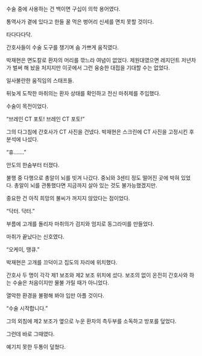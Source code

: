 수술 중에 사용하는 건 백이면 구십이 의학 용어였다.

통역사가 곁에 있다고 한들 꿀 먹은 벙어리 신세를 면치 못할 것이다.

타다다다닥.

간호사들이 수술 도구를 챙기며 숨 가쁘게 움직였다.

박재현은 면도칼로 환자의 머리를 깎느라 여념이 없었다. 제원대였으면 레지던트 저년차가 벌써 해 놨을 처지지만 이곳에서 그런 융숭한 대접을 기대할 수는 없었다.

일사불란한 움직임의 스태프들.

뒤늦게 도착한 마취의는 환자 상태를 확인하고 전신 마취제를 주입했다.

수술이 목전이었다.

“브레인 CT 포토! 브레인 CT 포토!”

그의 다그침에 간호사가 CT 사진을 건넸다. 박재현은 스크린에 CT 사진을 고정시킨 후 분석에 나섰다.

“휴…….”

안도의 한숨부터 터졌다.

불행 중 다행으로 총알이 뇌를 빗겨 나갔다. 중뇌와 3센티 정도 떨어진 곳에 박혀 있었다. 총알이 뇌를 관통했다면 지금까지 살아 있는 것도 불가능했겠지만.

중요한 건 아직 희망의 불씨가 꺼지지 않았다는 점이었다.

“닥터. 닥터.”

부름에 고개를 돌리자 마취의가 검지와 엄지로 동그라미를 만들었다.

마취가 끝났다는 신호였다.

“오케이, 땡큐.”

박재현은 고개를 끄덕이고 집도의 자리에 위치했다.

간호사 두 명이 각각 제1 보조와 제2 보조 위치에 섰다. 보조의 없이 온전히 간호사와 하는 수술은 처음이지만 물불 가릴 때가 아니었다.

열악한 환경을 불평해 봐야 입만 아플 것이다.

“수술 시작합니다.”

그의 외침에 제2 보조가 옆으로 누운 환자의 측두부를 소독하고 방포를 덮었다.

그런데 바로 그때였다.

예기치 못한 두통이 덮쳤다.